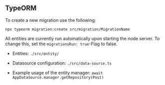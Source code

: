 ## TypeORM

To create a new migration use the following:

`npx typeorm migration:create src/migration/MigrationName`

All entities are currently run automatically upon starting the node server. To change this, set the `migrationsRun: true`-Flag to false.

- Entities: `./src/entity/`

- Datasource configuration: `./src/data-source.ts`

- Example usage of the entity manager: `await AppDataSource.manager.getRepository(Post)`